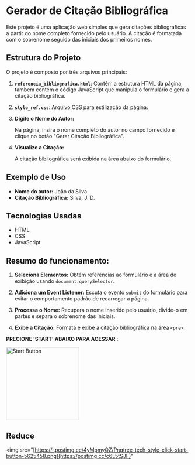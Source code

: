# Gerador de Citação Bibliográfica

Este projeto é uma aplicação web simples que gera citações bibliográficas a partir do nome completo fornecido pelo usuário. A citação é formatada com o sobrenome seguido das iniciais dos primeiros nomes.

## Estrutura do Projeto

O projeto é composto por três arquivos principais:

1. **`referencia_bibliografica.html`**: Contém a estrutura HTML da página, tambem contém o código JavaScript que manipula o formulário e gera a citação bibliográfica.
2. **`style_ref.css`**: Arquivo CSS para estilização da página.


3. **Digite o Nome do Autor:**

    Na página, insira o nome completo do autor no campo fornecido e clique no botão "Gerar Citação Bibliográfica".

4. **Visualize a Citação:**

    A citação bibliográfica será exibida na área abaixo do formulário.

## Exemplo de Uso

- **Nome do autor:** João da Silva
- **Citação Bibliográfica:** Silva, J. D.

## Tecnologias Usadas

- HTML
- CSS
- JavaScript

## Resumo do funcionamento: 

1. **Seleciona Elementos:** Obtém referências ao formulário e à área de exibição usando `document.querySelector`.

2. **Adiciona um Event Listener:** Escuta o evento `submit` do formulário para evitar o comportamento padrão de recarregar a página.

3. **Processa o Nome:** Recupera o nome inserido pelo usuário, divide-o em partes e separa o sobrenome das iniciais.

4. **Exibe a Citação:** Formata e exibe a citação bibliográfica na área `<pre>`.


**PRECIONE 'START' ABAIXO PARA ACESSAR :**

<a href="https://matheusfillipe-0.github.io/IFAL-reference-creator/referencia_bibliografica" >
    <img src="https://i.postimg.cc/4yMpmyQZ/Pngtree-tech-style-click-start-button-5625458.png" 
         alt="Start Button" 
         style="
        display: flex;
        justify-content: center;   
        width: 200px;
        height: 200px;">
</a>

## Reduce

 <img src="[https://i.postimg.cc/4yMpmyQZ/Pngtree-tech-style-click-start-button-5625458.png](https://postimg.cc/c6L5tSJF)" 

